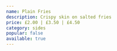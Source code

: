 ```yaml
---
name: Plain Fries
description: Crispy skin on salted fries
price: £2.00 | £3.50 | £4.50
category: sides
popular: false
available: true
---
```

